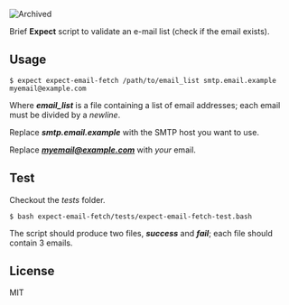 ![Archived](https://img.shields.io/badge/Status-Archived-red)

Brief **Expect** script to validate an e-mail list (check if the email exists).

## Usage

``$ expect expect-email-fetch /path/to/email_list smtp.email.example myemail@example.com``

Where ***email_list*** is a file containing a list of email addresses; each email must be divided by a *newline*.

Replace ***smtp.email.example*** with the SMTP host you want to use.

Replace  ***myemail@example.com*** with *your* email.

## Test

Checkout the *tests* folder. 

``$ bash expect-email-fetch/tests/expect-email-fetch-test.bash``

The script should produce two files, ***success*** and ***fail***; each file should contain 3 emails.

## License

MIT
